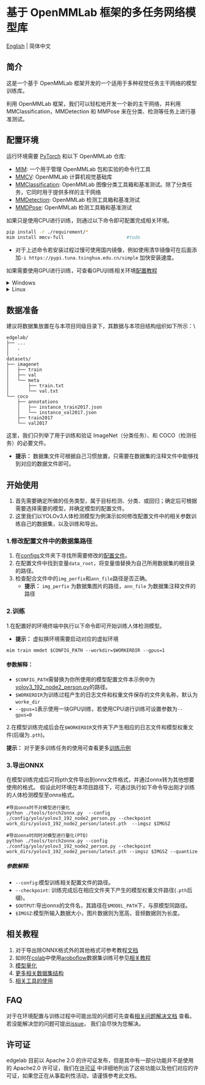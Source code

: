# 基于 OpenMMLab 框架的多任务网络模型库

[English](./README.md) | 简体中文

## 简介

这是一个基于 OpenMMLab 框架开发的一个适用于多种视觉任务主干网络的模型训练库。

利用 OpenMMLab 框架，我们可以轻松地开发一个新的主干网络，并利用 MMClassification，MMDetection 和 MMPose 来在分类、检测等任务上进行基准测试。

## 配置环境

运行环境需要 [PyTorch](https://pytorch.org/get-started/locally/) 和以下 OpenMMLab 仓库:

- [MIM](https://github.com/open-mmlab/mim): 一个用于管理 OpenMMLab 包和实验的命令行工具
- [MMCV](https://github.com/open-mmlab/mmcv): OpenMMLab 计算机视觉基础库
- [MMClassification](https://github.com/open-mmlab/mmclassification): OpenMMLab 图像分类工具箱和基准测试。除了分类任务，它同时用于提供多样的主干网络
- [MMDetection](https://github.com/open-mmlab/mmdetection): OpenMMLab 检测工具箱和基准测试
- [MMDPose](https://github.com/open-mmlab/mmpose): OpenMMLab 检测工具箱和基准测试

如果只是使用CPU进行训练，则通过以下命令即可配置完成相关环境。

```bash
pip install -r ./requirement/*     
mim install mmcv-full                       #todo
```

- 对于上述命令若安装过程过慢可使用国内镜像，例如使用清华镜像可在后面添加`-i https://pypi.tuna.tsinghua.edu.cn/simple` 加快安装速度。

如果需要使用GPU进行训练，可查看GPU训练相关环境[配置教程](./docs/zh_cn/get_started.md)

<details>
<summary>Windows</summary>

将本仓库克隆至本地后进入本项目文件夹，同时将本项目文件夹路径添加至环境变量中，变量名为PYTHONPATH，添加完成后可执行以下命令查看是否添加成功。

```bash
set PYTHONPATH
```

若显示本项目地址路径表明添加成功。
</details>

<details>
<summary>Linux</summary>

同样需要将本项目的文件路径添加至系统环境变量中，变量名为PYTHONPATH，其可通过修改~/.bashrc 文件以保证在后续新终端中可用。
在终端中依次执行以下命令即可：

```bash
echo export PYTHONPATH=`pwd`:\$PYTHONPATH >> ~/.bashrc
source ~/.bashrc
```

</details>

## 数据准备

建议将数据集放置在与本项目同级目录下，其数据与本项目结构组织如下所示：\

```text
edgelab/
├── ...
│   .
│   .
datasets/
├── imagenet
│   ├── train
│   ├── val
│   └── meta
│       ├── train.txt
│       └── val.txt
└── coco
    ├── annotations
    │   ├── instance_train2017.json
    │   └── instance_val2017.json
    ├── train2017
    └── val2017
```

这里，我们只列举了用于训练和验证 ImageNet（分类任务）、和 COCO（检测任务）的必要文件。

- **提示：** 数据集文件可根据自己习惯放置，只需要在数据集的注释文件中能够找到对应的数据文件即可。

## 开始使用

1. 首先需要确定所做的任务类型，属于目标检测、分类、或回归；确定后可根据需要选择需要的模型，并确定模型的配置文件。
2. 这里我们以YOLOv3人体检测模型为例演示如何修改配置文件中的相关参数训练自己的数据集，以及训练和导出。

### 1.修改配置文件中的数据集路径

1. 在[configs](./configs)文件夹下寻找所需要修改的[配置文件](./configs/yolo/yolov3_192_node2_person.py)。
2. 在配置文件中找到变量`data_root`，将变量值替换为自己所用数据集的根目录的路径。
3. 检查配合文件中的`img_perfix`和`ann_file`路径是否正确。
    - **提示：** `img_perfix` 为数据集图片的路径，`ann_file` 为数据集注释文件的路径

### 2.训练

1.在配置好的环境终端中执行以下命令即可开始训练人体检测模型。

- **提示：** 虚拟换环境需要启动对应的虚拟环境

```shell
mim train mmdet $CONFIG_PATH --workdir=$WORKERDIR --gpus=1
```

#### 参数解释：

- `$CONFIG_PATH`需替换为你所使用的模型配置文件本示例中为[yolov3_192_node2_person.py](./configs/yolo/yolov3_192_node2_person.py)的路径。
- `$WORKERDIR`为训练过程产生的日志文件和权重文件保存的文件夹名称，默认为`worke_dir`
- `--gpus=1`表示使用一块GPU训练，若使用CPU进行训练可设置参数为`--gpus=0`

2.在模型训练完成后会在`$WORKERDIR`文件夹下产生相应的日志文件和模型权重文件(后缀为`.pth`)。

**提示：** 对于更多训练任务的使用可查看更多[训练示例](./docs/zh_cn/train_example.md)

### 3.导出ONNX

在模型训练完成后可将pth文件导出到onnx文件格式，并通过onnx转为其他想要使用的格式。
假设此时环境在本项目路径下，可通过执行如下命令导出刚才训练的人体检测模型至onnx格式。

```shell
#导出onnx时不对模型进行量化
python ./tools/torch2onnx.py  --config ./config/yolo/yolov3_192_node2_person.py --checkpoint work_dirs/yolov3_192_node2_person/latest.pth  --imgsz $IMGSZ 

#导出onnx时同时对模型进行量化(PTQ)
python ./tools/torch2onnx.py --config ./config/yolo/yolov3_192_node2_person.py --checkpoint work_dirs/yolov3_192_node2_person/latest.pth --imgsz $IMGSZ --quantize
```

##### 参数解释:

- `--config`:模型训练相关配置文件的路径。
- `--checkpoint`: 训练完成后在相应文件夹下产生的模型权重文件路径(`.pth`后缀)。
- `$OUTPUT`:导出onnx的文件名，其路径在`$MODEL_PATH`下，与原模型同路径。
- `$IMGSZ`:模型所输入数据大小，图片数据则为宽高，音频数据则为长度。

## 相关教程

1. 对于导出除ONNX格式外的其他格式可参考教程[文档](./docs/zh_cn/tutorials)
2. 如何在[colab]()中使用[aroboflow](https://app.roboflow.com/)数据集训练可参见[相关教程](./docs/zh_cn/tutorials/)
3. [模型量化](./docs/zh_cn/tutorials/quantize.md)
4. [更多相关数据集结构](./docs/zh_cn/tutorials/datasets_config.md)
5. [相关工具的使用](./docs/zh_cn/tutorials/use_tools.md)

## FAQ

对于在环境配置与训练过程中可能出现的问题可先查看[相关问题解决文档](./docs/zh_cn/faq.md)
查看。若没能解决您的问题可提出[issue](https://github.com/Seeed-Studio/edgelab/issues)，
我们会尽快为您解决。

## 许可证

edgelab 目前以 Apache 2.0 的许可证发布，但是其中有一部分功能并不是使用的 Apache2.0 许可证，我们在[许可证](./LICENSES.md)
中详细地列出了这些功能以及他们对应的许可证，如果您正在从事盈利性活动，请谨慎参考此文档。




